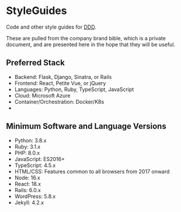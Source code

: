 # StyleGuides

Code and other style guides for [DDD](//github.com/dreamacydd).

These are pulled from the company brand bible, which is a private document, and are presented here in the hope that they will be useful.

## Preferred Stack

* Backend: Flask, Django, Sinatra, or Rails
* Frontend: React, Petite Vue, or jQuery
* Languages: Python, Ruby, TypeScript, JavaScript
* Cloud: Microsoft Azure
* Container/Orchestration: Docker/K8s
* 

## Minimum Software and Language Versions

* Python: 3.8.x
* Ruby: 3.1.x
* PHP: 8.0.x
* JavaScript: ES2016+
* TypeScript: 4.5.x
* HTML/CSS: Features common to all browsers from 2017 onward
* Node: 16.x
* React: 18.x
* Rails: 6.0.x
* WordPress: 5.8.x
* Jekyll: 4.2.x

